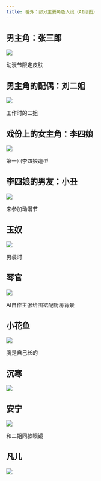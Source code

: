 ```yaml
---
title: 番外：部分主要角色人设（AI绘图）
---
```


## 男主角：张三郎

![](./1.png)

动漫节限定皮肤

## 男主角的配偶：刘二姐

![](./2.png)

工作时的二姐

## 戏份上的女主角：李四娘

![](./3.png)

第一回李四娘造型

## 李四娘的男友：小丑

![](./4.png)

来参加动漫节

## 玉奴

![](./5.png)

男装时

## 琴官

![](./6.png)

AI自作主张给围裙配厨房背景

## 小花鱼

![](./7.png)

胸是自己长的

## 沉寒

![](./8.png)

## 安宁

![](./9.png)

和二姐同款眼镜

## 凡儿

![](./10.png)
